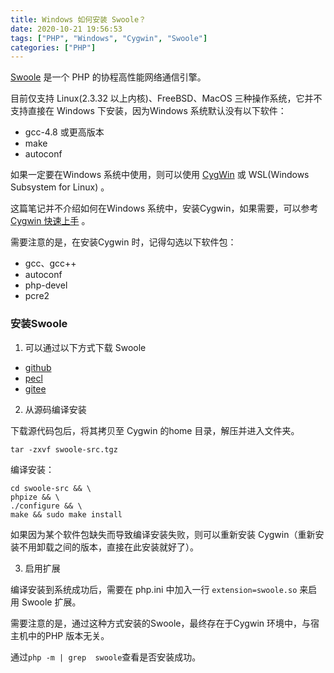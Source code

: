 ```yaml
---
title: Windows 如何安装 Swoole？
date: 2020-10-21 19:56:53
tags: ["PHP", "Windows", "Cygwin", "Swoole"]
categories: ["PHP"]
---
```


[Swoole](https://www.swoole.com/) 是一个 PHP 的协程高性能网络通信引擎。

<!-- more -->

目前仅支持 Linux(2.3.32 以上内核)、FreeBSD、MacOS 三种操作系统，它并不支持直接在 Windows 下安装，因为Windows 系统默认没有以下软件：
* gcc-4.8 或更高版本
* make
* autoconf

如果一定要在Windows 系统中使用，则可以使用 [CygWin](http://cygwin.com/) 或 WSL(Windows Subsystem for Linux) 。

这篇笔记并不介绍如何在Windows 系统中，安装Cygwin，如果需要，可以参考[Cygwin 快速上手](https://www.0x2beace.com/cygwin-quick-start/) 。

需要注意的是，在安装Cygwin 时，记得勾选以下软件包：
* gcc、gcc++
* autoconf
* php-devel
* pcre2 

### 安装Swoole
1. 可以通过以下方式下载 Swoole
* [github](https://github.com/swoole/swoole-src/releases)
* [pecl](https://pecl.php.net/package/swoole)
* [gitee](https://gitee.com/swoole/swoole/tags)

2. 从源码编译安装

下载源代码包后，将其拷贝至 Cygwin 的home 目录，解压并进入文件夹。
```
tar -zxvf swoole-src.tgz
```

编译安装：
```
cd swoole-src && \
phpize && \
./configure && \
make && sudo make install
```

如果因为某个软件包缺失而导致编译安装失败，则可以重新安装 Cygwin（重新安装不用卸载之间的版本，直接在此安装就好了）。

3. 启用扩展

编译安装到系统成功后，需要在 php.ini 中加入一行 `extension=swoole.so` 来启用 Swoole 扩展。

需要注意的是，通过这种方式安装的Swoole，最终存在于Cygwin 环境中，与宿主机中的PHP 版本无关。

通过`php -m | grep  swoole`查看是否安装成功。
